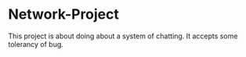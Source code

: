 # Network-Project
This project is about doing about a system of chatting.
It accepts some tolerancy of bug.
